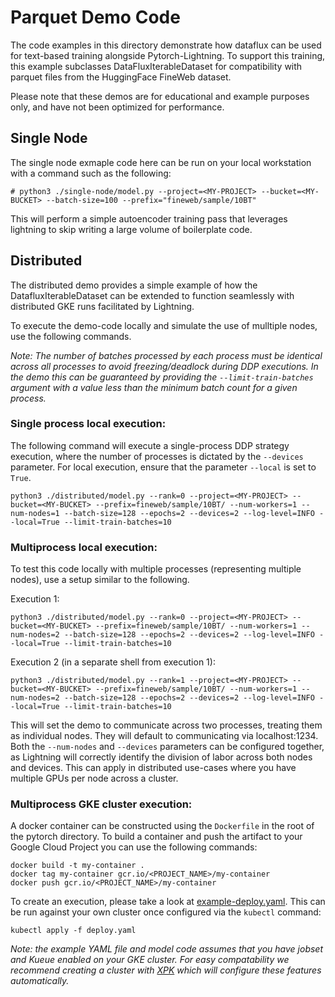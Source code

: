 # Parquet Demo Code
The code examples in this directory demonstrate how dataflux can be used for text-based training alongside Pytorch-Lightning. To support this training, this example subclasses DataFluxIterableDataset for compatibility with parquet files from the HuggingFace FineWeb dataset.

Please note that these demos are for educational and example purposes only, and have not been optimized for performance.

## Single Node
The single node exmaple code here can be run on your local workstation with a command such as the following:

```
# python3 ./single-node/model.py --project=<MY-PROJECT> --bucket=<MY-BUCKET> --batch-size=100 --prefix="fineweb/sample/10BT"
```

This will perform a simple autoencoder training pass that leverages lightning to skip writing a large volume of boilerplate code.

## Distributed
The distributed demo provides a simple example of how the DatafluxIterableDataset can be extended to function seamlessly with distributed GKE runs facilitated by Lightning.

To execute the demo-code locally and simulate the use of mulltiple nodes, use the following commands. 

*Note: The number of batches processed by each process must be identical across all processes to avoid freezing/deadlock during DDP executions. In the demo this can be guaranteed by providing the `--limit-train-batches` argument with a value less than the minimum batch count for a given process.*

### Single process local execution:
The following command will execute a single-process DDP strategy execution, where the number of processes is dictated by the `--devices` parameter. For local execution, ensure that the parameter `--local` is set to `True`.
```
python3 ./distributed/model.py --rank=0 --project=<MY-PROJECT> --bucket=<MY-BUCKET> --prefix=fineweb/sample/10BT/ --num-workers=1 --num-nodes=1 --batch-size=128 --epochs=2 --devices=2 --log-level=INFO --local=True --limit-train-batches=10
```

### Multiprocess local execution:
To test this code locally with multiple processes (representing multiple nodes), use a setup similar to the following.

Execution 1:
```
python3 ./distributed/model.py --rank=0 --project=<MY-PROJECT> --bucket=<MY-BUCKET> --prefix=fineweb/sample/10BT/ --num-workers=1 --num-nodes=2 --batch-size=128 --epochs=2 --devices=2 --log-level=INFO --local=True --limit-train-batches=10
```

Execution 2 (in a separate shell from execution 1):
```
python3 ./distributed/model.py --rank=1 --project=<MY-PROJECT> --bucket=<MY-BUCKET> --prefix=fineweb/sample/10BT/ --num-workers=1 --num-nodes=2 --batch-size=128 --epochs=2 --devices=2 --log-level=INFO --local=True --limit-train-batches=10
```

This will set the demo to communicate across two processes, treating them as individual nodes. They will default to communicating via localhost:1234. Both the `--num-nodes` and `--devices` parameters can be configured together, as Lightning will correctly identify the division of labor across both nodes and devices. This can apply in distributed use-cases where you have multiple GPUs per node across a cluster.

### Multiprocess GKE cluster execution:
A docker container can be constructed using the `Dockerfile` in the root of the pytorch directory. To build a container and push the artifact to your Google Cloud Project you can use the following commands:

```
docker build -t my-container .
docker tag my-container gcr.io/<PROJECT_NAME>/my-container
docker push gcr.io/<PROJECT_NAME>/my-container
```

To create an execution, please take a look at [example-deploy.yaml](demo/lightning/text-based/distributed/example-deploy.yaml). This can be run against your own cluster once configured via the `kubectl` command:
```
kubectl apply -f deploy.yaml
```

*Note: the example YAML file  and model code assumes that you have jobset and Kueue enabled on your GKE cluster. For easy compatability we recommend creating a cluster with [XPK](https://github.com/google/xpk) which will configure these features automatically.*
